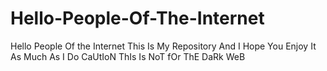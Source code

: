 # Hello-People-Of-The-Internet
Hello People Of the Internet This Is My Repository And I Hope You Enjoy It As Much As I Do
CaUtIoN ThIs Is NoT fOr ThE DaRk WeB



